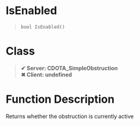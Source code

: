 # IsEnabled
> `bool IsEnabled()`
# Class
> __✔ Server: CDOTA_SimpleObstruction__  
> __✖ Client: undefined__  
# Function Description
Returns whether the obstruction is currently active
